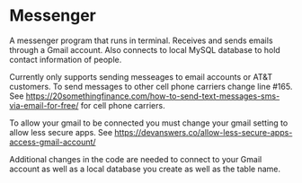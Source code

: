 # Messenger
A messenger program that runs in terminal. Receives and sends emails through a Gmail account. Also connects to local MySQL database to hold contact information of people.

Currently only supports sending messeages to email accounts or AT&T customers.
To send messages to other cell phone carriers change line #165. See https://20somethingfinance.com/how-to-send-text-messages-sms-via-email-for-free/ for cell phone carriers.

To allow your gmail to be connected you must change your gmail setting to allow less secure apps. See https://devanswers.co/allow-less-secure-apps-access-gmail-account/

Additional changes in the code are needed to connect to your Gmail account as well as a local database you create as well as the table name.
